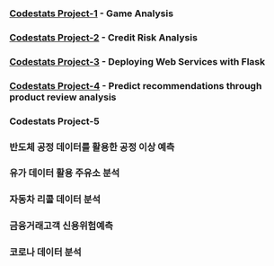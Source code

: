 ### [Codestats Project-1](https://github.com/Raziel-JKM/Mini-Project/tree/main/Codestats%20Project-1) - Game Analysis

### [Codestats Project-2](https://github.com/Raziel-JKM/Mini-Project/tree/main/Codestats%20Project-2) - Credit Risk Analysis

### [Codestats Project-3](https://github.com/Raziel-JKM/Mini-Project/tree/main/Codestats%20Project-3) - Deploying Web Services with Flask

### [Codestats Project-4](https://github.com/Raziel-JKM/Mini-Project/tree/main/Codestats%20Project-4) - Predict recommendations through product review analysis

### Codestats Project-5

### 반도체 공정 데이터를 활용한 공정 이상 예측

### 유가 데이터 활용 주유소 분석

### 자동차 리콜 데이터 분석

### 금융거래고객 신용위험예측

### 코로나 데이터 분석
